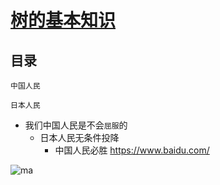 [树的基本知识](https://www.cnblogs.com/huchong/p/8522425.html)
===

目录
---

    中国人民
    
    日本人民
* 我们中国人民是不会`屈服`的
    * 日本人民无条件投降
        * 中国人民必胜
https://www.baidu.com/

![ma](https://github.com/zhaofenglong/Algorithm/blob/master/%E6%A0%91/images/8800276_184927469000_2.png"马的标志")



